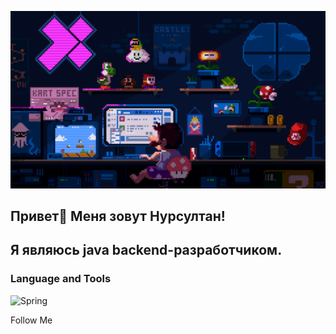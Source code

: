 ![Header](https://github.com/kensheesh/kensheesh/blob/main/assets/main.gif)

## Привет👋 Меня зовут Нурсултан!
## Я являюсь java backend-разработчиком.

### Language and Tools
![Spring](https://img.shields.io/badge/-Spring-090909?style=for-the-badge&logo=spring)

Follow Me
